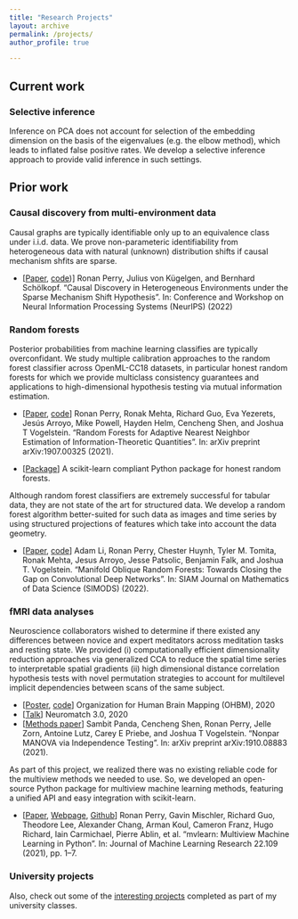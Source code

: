 ```yaml
---
title: "Research Projects"
layout: archive
permalink: /projects/
author_profile: true

---
```


## Current work

### Selective inference

Inference on PCA does not account for selection of the embedding dimension on the basis of the eigenvalues (e.g. the elbow method), which leads to inflated false positive rates. We develop a selective inference approach to provide valid inference in such settings.

## Prior work

### Causal discovery from multi-environment data

Causal graphs are typically identifiable only up to an equivalence class under i.i.d. data. We prove non-parameteric identifiability from heterogeneous data with natural (unknown) distribution shifts if causal mechanism shfits are sparse.

- [[Paper](https://arxiv.org/abs/2206.02013), [code](https://github.com/rflperry/sparse_shift))] Ronan Perry, Julius von Kügelgen, and Bernhard Schölkopf. “Causal Discovery in Heterogeneous Environments under the Sparse Mechanism Shift Hypothesis”. In: Conference and Workshop on Neural Information Processing Systems (NeurIPS) (2022)

### Random forests

<!-- **Calibration: an empirical study and downstream applications** -->
Posterior probabilities from machine learning classifies are typically overconfidant. We study multiple calibration approaches to the random forest classifier across OpenML-CC18 datasets, in particular honest random forests for which we provide multiclass consistency guarantees and applications to high-dimensional hypothesis testing via mutual information estimation.

- [[Paper](https://arxiv.org/abs/1907.00325), [code](https://github.com/rflperry/ProgLearn/tree/UF/benchmarks/uf_experiments)] Ronan Perry, Ronak Mehta, Richard Guo, Eva Yezerets, Jesús Arroyo, Mike Powell, Hayden Helm, Cencheng Shen, and Joshua T Vogelstein. “Random Forests for Adaptive Nearest Neighbor Estimation of Information-Theoretic Quantities”. In: arXiv preprint arXiv:1907.00325 (2021).

- [[Package](https://github.com/neurodata/honest-forests)] A scikit-learn compliant Python package for honest random forests.

Although random forest classifiers are extremely successful for tabular data, they are not state of the art for structured data. We develop a random forest algorithm better-suited for such data as images and time series by using structured projections of features which take into account the data geometry.

 
<!--  **Extensions for structured data such as images and time series** -->
 
- [[Paper](https://arxiv.org/abs/1909.11799), [code](https://github.com/neurodata/SPORF/tree/structured)] Adam Li, Ronan Perry, Chester Huynh, Tyler M. Tomita, Ronak Mehta, Jesus Arroyo, Jesse Patsolic, Benjamin Falk, and Joshua T. Vogelstein. “Manifold Oblique Random Forests: Towards Closing the Gap on Convolutional Deep Networks”. In: SIAM Journal on Mathematics of Data Science (SIMODS) (2022).


### fMRI data analyses

Neuroscience collaborators wished to determine if there existed any differences between novice and expert meditators across meditation tasks and resting state. We provided (i) computationally efficient dimensionality reduction approaches via generalized CCA to reduce the spatial time series to interpretable spatial gradients (ii) high dimensional distance correlation hypothesis tests with novel permutation strategies to account for multilevel implicit dependencies between scans of the same subject.

<!-- **Dimensionality reduction and hypothesis testing** -->

- [[Poster](https://github.com/rflperry/rflperry.github.io/blob/master/files/ohbm2020_poster_rperry.pdf), [code](https://github.com/neurodata/meditation)] Organization for Human Brain Mapping (OHBM), 2020
- [[Talk](https://docs.google.com/presentation/d/1O5iyIBnDY2iTBMzJS9h0jSCjyFKd9wBkdYjLXCxhMHU/edit#slide=id.p)] Neuromatch 3.0, 2020
- [[Methods paper](https://arxiv.org/abs/1910.08883)] Sambit Panda, Cencheng Shen, Ronan Perry, Jelle Zorn, Antoine Lutz, Carey E Priebe, and Joshua T Vogelstein. “Nonpar MANOVA via Independence Testing”. In: arXiv preprint arXiv:1910.08883 (2021).

As part of this project, we realized there was no existing reliable code for the multiview methods we needed to use. So, we developed an open-source Python package for multiview machine learning methods, featuring a unified API and easy integration with scikit-learn.

<!-- **Open source software** -->

- [[Paper](https://www.jmlr.org/papers/v22/20-1370.html), [Webpage](https://mvlearn.github.io/index.html), [Github](https://github.com/NeuroDataDesign/multiview)] Ronan Perry, Gavin Mischler, Richard Guo, Theodore Lee, Alexander Chang, Arman Koul, Cameron Franz, Hugo Richard, Iain Carmichael, Pierre Ablin, et al. “mvlearn: Multiview Machine Learning in Python”. In: Journal of Machine Learning Research 22.109 (2021), pp. 1–7.

### University projects

Also, check out some of the [interesting projects](https://github.com/rflperry/projects/university) completed as part of my university classes.


